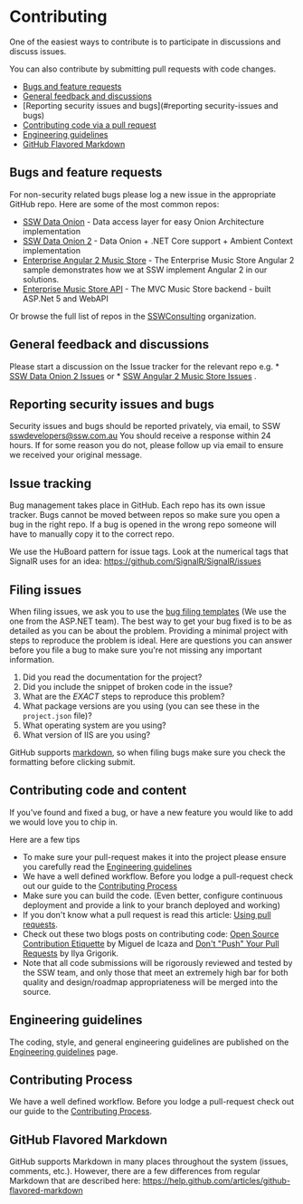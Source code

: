 # Contributing

One of the easiest ways to contribute is to participate in discussions and discuss issues.

You can also contribute by submitting pull requests with code changes.

* [Bugs and feature requests](#bugs-and-feature-requests)
* [General feedback and discussions](#general-feedback-and-discussions)
* [Reporting security issues and bugs](#reporting security-issues and bugs)
* [Contributing code via a pull request](#contributing-code-via-a-pull-request)
* [Engineering guidelines](#engineering-guidelines)
* [GitHub Flavored Markdown](#github-flavored-markdown)

## Bugs and feature requests
For non-security related bugs please log a new issue in the appropriate GitHub repo. Here are some of the most common repos:

* [SSW Data Onion](https://github.com/SSWConsulting/SSW.DataOnion) - Data access layer for easy Onion Architecture implementation
* [SSW Data Onion 2](https://github.com/SSWConsulting/SSW.DataOnion2) - Data Onion + .NET Core support + Ambient Context implementation
* [Enterprise Angular 2 Music Store](https://github.com/SSWConsulting/enterprise-musicstore-ui-angular2) - The Enterprise Music Store Angular 2 sample demonstrates how we at SSW implement Angular 2 in our solutions.
* [Enterprise Music Store API](https://github.com/SSWConsulting/enterprise-musicstore-api-aspnet) - The MVC Music Store backend - built ASP.Net 5 and WebAPI

Or browse the full list of repos in the [SSWConsulting](https://github.com/SSWConsulting/) organization.

## General feedback and discussions
Please start a discussion on the Issue tracker for the relevant repo e.g. * [SSW Data Onion 2 Issues](https://github.com/SSWConsulting/SSW.DataOnion2/Issues) or  * [SSW Angular 2 Music Store Issues](https://github.com/SSWConsulting/enterprise-musicstore-ui-angular2/issues) .

## Reporting security issues and bugs
Security issues and bugs should be reported privately, via email, to SSW  sswdevelopers@ssw.com.au You should receive a response within 24 hours. If for some reason you do not, please follow up via email to ensure we received your original message.

## Issue tracking

Bug management takes place in GitHub. Each repo has its own issue tracker. Bugs cannot be moved between repos so make sure you open a bug in the right repo. If a bug is opened in the wrong repo someone will have to manually copy it to the correct repo.

We use the HuBoard pattern for issue tags. Look at the numerical tags that SignalR uses for an idea: https://github.com/SignalR/SignalR/issues


## Filing issues
When filing issues, we ask you to use the [bug filing templates](https://github.com/aspnet/Home/wiki/Functional-bug-template) (We use the one from the ASP.NET team).
The best way to get your bug fixed is to be as detailed as you can be about the problem.
Providing a minimal project with steps to reproduce the problem is ideal.
Here are questions you can answer before you file a bug to make sure you're not missing any important information.

1. Did you read the documentation for the project?
2. Did you include the snippet of broken code in the issue?
3. What are the *EXACT* steps to reproduce this problem?
4. What package versions are you using (you can see these in the `project.json` file)?
5. What operating system are you using?
6. What version of IIS are you using?

GitHub supports [markdown](https://help.github.com/articles/github-flavored-markdown/), so when filing bugs make sure you check the formatting before clicking submit.


## Contributing code and content

If you've found and fixed a bug, or have a new feature you would like to add we would love you to chip in.

Here are a few tips
* To make sure your pull-request makes it into the project please ensure you carefully read the
[Engineering guidelines](ENGINEERING-GUIDELINES.md)
* We have a well defined workflow. Before you lodge a pull-request check out our guide to the [Contributing Process](CONTRIBUTING-PROCESS.md)
* Make sure you can build the code.
  (Even better, configure continuous deployment and provide a link to your branch deployed and working)
* If you don't know what a pull request is read this article: [Using pull requests](https://help.github.com/articles/using-pull-requests).
* Check out these two blogs posts on contributing code: [Open Source Contribution Etiquette](http://tirania.org/blog/archive/2010/Dec-31.html) by Miguel de Icaza and [Don't "Push" Your Pull Requests](https://www.igvita.com/2011/12/19/dont-push-your-pull-requests/) by Ilya Grigorik.
* Note that all code submissions will be rigorously reviewed and tested by the SSW team, and only those that meet an extremely high bar for both quality and design/roadmap appropriateness will be merged into the source.


## Engineering guidelines

The coding, style, and general engineering guidelines are published on the [Engineering guidelines](https://github.com/SSWConsulting/Home/blob/master/ENGINEERING-GUIDELINES.md) page.

## Contributing Process

We have a well defined workflow. Before you lodge a pull-request check out our guide to the [Contributing Process](CONTRIBUTING-PROCESS.md).

## GitHub Flavored Markdown

GitHub supports Markdown in many places throughout the system (issues, comments, etc.). However, there are a few differences from regular Markdown that are described here:
	https://help.github.com/articles/github-flavored-markdown
